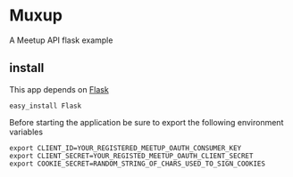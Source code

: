 # Muxup

A Meetup API flask example

## install

This app depends on [Flask][flask]

    easy_install Flask

Before starting the application be sure to export the following environment variables

    export CLIENT_ID=YOUR_REGISTERED_MEETUP_OAUTH_CONSUMER_KEY
    export CLIENT_SECRET=YOUR_REGISTED_MEETUP_OAUTH_CLIENT_SECRET
    export COOKIE_SECRET=RANDOM_STRING_OF_CHARS_USED_TO_SIGN_COOKIES


[flask]: http://flask.pocoo.org/
